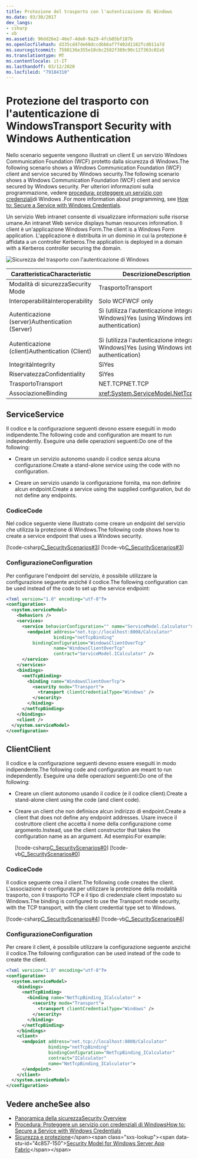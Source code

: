 ```yaml
---
title: Protezione del trasporto con l'autenticazione di Windows
ms.date: 03/30/2017
dev_langs:
- csharp
- vb
ms.assetid: 96dd26e2-46e7-4de0-9a29-4fcb05bf187b
ms.openlocfilehash: d335cd47de68dccdbb6af7f402d1182fcd811a7d
ms.sourcegitcommit: 7588136e355e10cbc2582f389c90c127363c02a5
ms.translationtype: MT
ms.contentlocale: it-IT
ms.lasthandoff: 03/12/2020
ms.locfileid: "79184310"
---
```

# <a name="transport-security-with-windows-authentication"></a><span data-ttu-id="4c857-102">Protezione del trasporto con l'autenticazione di Windows</span><span class="sxs-lookup"><span data-stu-id="4c857-102">Transport Security with Windows Authentication</span></span>
<span data-ttu-id="4c857-103">Nello scenario seguente vengono illustrati un client E un servizio Windows Communication Foundation (WCF) protetto dalla sicurezza di Windows.The following scenario shows a Windows Communication Foundation (WCF) client and service secured by Windows security.</span><span class="sxs-lookup"><span data-stu-id="4c857-103">The following scenario shows a Windows Communication Foundation (WCF) client and service secured by Windows security.</span></span> <span data-ttu-id="4c857-104">Per ulteriori informazioni sulla programmazione, vedere [procedura: proteggere un servizio con credenziali](../../../../docs/framework/wcf/how-to-secure-a-service-with-windows-credentials.md)di Windows .</span><span class="sxs-lookup"><span data-stu-id="4c857-104">For more information about programming, see [How to: Secure a Service with Windows Credentials](../../../../docs/framework/wcf/how-to-secure-a-service-with-windows-credentials.md).</span></span>  
  
 <span data-ttu-id="4c857-105">Un servizio Web intranet consente di visualizzare informazioni sulle risorse umane.</span><span class="sxs-lookup"><span data-stu-id="4c857-105">An intranet Web service displays human resources information.</span></span> <span data-ttu-id="4c857-106">Il client è un'applicazione Windows Form.</span><span class="sxs-lookup"><span data-stu-id="4c857-106">The client is a Windows Form application.</span></span> <span data-ttu-id="4c857-107">L'applicazione è distribuita in un dominio in cui la protezione è affidata a un controller Kerberos.</span><span class="sxs-lookup"><span data-stu-id="4c857-107">The application is deployed in a domain with a Kerberos controller securing the domain.</span></span>  
  
 ![Sicurezza del trasporto con l'autenticazione di Windows](./media/transport-security-with-windows-authentication/secured-windows-authentication.gif)  
  
|<span data-ttu-id="4c857-109">Caratteristica</span><span class="sxs-lookup"><span data-stu-id="4c857-109">Characteristic</span></span>|<span data-ttu-id="4c857-110">Descrizione</span><span class="sxs-lookup"><span data-stu-id="4c857-110">Description</span></span>|  
|--------------------|-----------------|  
|<span data-ttu-id="4c857-111">Modalità di sicurezza</span><span class="sxs-lookup"><span data-stu-id="4c857-111">Security Mode</span></span>|<span data-ttu-id="4c857-112">Trasporto</span><span class="sxs-lookup"><span data-stu-id="4c857-112">Transport</span></span>|  
|<span data-ttu-id="4c857-113">Interoperabilità</span><span class="sxs-lookup"><span data-stu-id="4c857-113">Interoperability</span></span>|<span data-ttu-id="4c857-114">Solo WCF</span><span class="sxs-lookup"><span data-stu-id="4c857-114">WCF only</span></span>|  
|<span data-ttu-id="4c857-115">Autenticazione (server)</span><span class="sxs-lookup"><span data-stu-id="4c857-115">Authentication (Server)</span></span><br /><br /> <span data-ttu-id="4c857-116">Autenticazione (client)</span><span class="sxs-lookup"><span data-stu-id="4c857-116">Authentication (Client)</span></span>|<span data-ttu-id="4c857-117">Sì (utilizza l'autenticazione integrata di Windows)</span><span class="sxs-lookup"><span data-stu-id="4c857-117">Yes (using Windows integrated authentication)</span></span><br /><br /> <span data-ttu-id="4c857-118">Sì (utilizza l'autenticazione integrata di Windows)</span><span class="sxs-lookup"><span data-stu-id="4c857-118">Yes (using Windows integrated authentication)</span></span>|  
|<span data-ttu-id="4c857-119">Integrità</span><span class="sxs-lookup"><span data-stu-id="4c857-119">Integrity</span></span>|<span data-ttu-id="4c857-120">Sì</span><span class="sxs-lookup"><span data-stu-id="4c857-120">Yes</span></span>|  
|<span data-ttu-id="4c857-121">Riservatezza</span><span class="sxs-lookup"><span data-stu-id="4c857-121">Confidentiality</span></span>|<span data-ttu-id="4c857-122">Sì</span><span class="sxs-lookup"><span data-stu-id="4c857-122">Yes</span></span>|  
|<span data-ttu-id="4c857-123">Trasporto</span><span class="sxs-lookup"><span data-stu-id="4c857-123">Transport</span></span>|<span data-ttu-id="4c857-124">NET.TCP</span><span class="sxs-lookup"><span data-stu-id="4c857-124">NET.TCP</span></span>|  
|<span data-ttu-id="4c857-125">Associazione</span><span class="sxs-lookup"><span data-stu-id="4c857-125">Binding</span></span>|<xref:System.ServiceModel.NetTcpBinding>|  
  
## <a name="service"></a><span data-ttu-id="4c857-126">Service</span><span class="sxs-lookup"><span data-stu-id="4c857-126">Service</span></span>  
 <span data-ttu-id="4c857-127">Il codice e la configurazione seguenti devono essere eseguiti in modo indipendente.</span><span class="sxs-lookup"><span data-stu-id="4c857-127">The following code and configuration are meant to run independently.</span></span> <span data-ttu-id="4c857-128">Eseguire una delle operazioni seguenti:</span><span class="sxs-lookup"><span data-stu-id="4c857-128">Do one of the following:</span></span>  
  
- <span data-ttu-id="4c857-129">Creare un servizio autonomo usando il codice senza alcuna configurazione.</span><span class="sxs-lookup"><span data-stu-id="4c857-129">Create a stand-alone service using the code with no configuration.</span></span>  
  
- <span data-ttu-id="4c857-130">Creare un servizio usando la configurazione fornita, ma non definire alcun endpoint.</span><span class="sxs-lookup"><span data-stu-id="4c857-130">Create a service using the supplied configuration, but do not define any endpoints.</span></span>  
  
### <a name="code"></a><span data-ttu-id="4c857-131">Codice</span><span class="sxs-lookup"><span data-stu-id="4c857-131">Code</span></span>  
 <span data-ttu-id="4c857-132">Nel codice seguente viene illustrato come creare un endpoint del servizio che utilizza la protezione di Windows.</span><span class="sxs-lookup"><span data-stu-id="4c857-132">The following code shows how to create a service endpoint that uses a Windows security.</span></span>  
  
 [!code-csharp[C_SecurityScenarios#3](../../../../samples/snippets/csharp/VS_Snippets_CFX/c_securityscenarios/cs/source.cs#3)]
 [!code-vb[C_SecurityScenarios#3](../../../../samples/snippets/visualbasic/VS_Snippets_CFX/c_securityscenarios/vb/source.vb#3)]  
  
### <a name="configuration"></a><span data-ttu-id="4c857-133">Configurazione</span><span class="sxs-lookup"><span data-stu-id="4c857-133">Configuration</span></span>  
 <span data-ttu-id="4c857-134">Per configurare l'endpoint del servizio, è possibile utilizzare la configurazione seguente anziché il codice.</span><span class="sxs-lookup"><span data-stu-id="4c857-134">The following configuration can be used instead of the code to set up the service endpoint:</span></span>  
  
```xml  
<?xml version="1.0" encoding="utf-8"?>  
<configuration>  
  <system.serviceModel>  
    <behaviors />  
    <services>  
      <service behaviorConfiguration="" name="ServiceModel.Calculator">  
        <endpoint address="net.tcp://localhost:8008/Calculator"
                  binding="netTcpBinding"  
          bindingConfiguration="WindowsClientOverTcp"
                  name="WindowsClientOverTcp"  
                  contract="ServiceModel.ICalculator" />  
      </service>  
    </services>  
    <bindings>  
      <netTcpBinding>  
        <binding name="WindowsClientOverTcp">  
          <security mode="Transport">  
            <transport clientCredentialType="Windows" />  
          </security>  
        </binding>  
      </netTcpBinding>  
    </bindings>  
    <client />  
  </system.serviceModel>  
</configuration>  
```  
  
## <a name="client"></a><span data-ttu-id="4c857-135">Client</span><span class="sxs-lookup"><span data-stu-id="4c857-135">Client</span></span>  
 <span data-ttu-id="4c857-136">Il codice e la configurazione seguenti devono essere eseguiti in modo indipendente.</span><span class="sxs-lookup"><span data-stu-id="4c857-136">The following code and configuration are meant to run independently.</span></span> <span data-ttu-id="4c857-137">Eseguire una delle operazioni seguenti:</span><span class="sxs-lookup"><span data-stu-id="4c857-137">Do one of the following:</span></span>  
  
- <span data-ttu-id="4c857-138">Creare un client autonomo usando il codice (e il codice client).</span><span class="sxs-lookup"><span data-stu-id="4c857-138">Create a stand-alone client using the code (and client code).</span></span>  
  
- <span data-ttu-id="4c857-139">Creare un client che non definisce alcun indirizzo di endpoint.</span><span class="sxs-lookup"><span data-stu-id="4c857-139">Create a client that does not define any endpoint addresses.</span></span> <span data-ttu-id="4c857-140">Usare invece il costruttore client che accetta il nome della configurazione come argomento.</span><span class="sxs-lookup"><span data-stu-id="4c857-140">Instead, use the client constructor that takes the configuration name as an argument.</span></span> <span data-ttu-id="4c857-141">Ad esempio:</span><span class="sxs-lookup"><span data-stu-id="4c857-141">For example:</span></span>  
  
     [!code-csharp[C_SecurityScenarios#0](../../../../samples/snippets/csharp/VS_Snippets_CFX/c_securityscenarios/cs/source.cs#0)]
     [!code-vb[C_SecurityScenarios#0](../../../../samples/snippets/visualbasic/VS_Snippets_CFX/c_securityscenarios/vb/source.vb#0)]  
  
### <a name="code"></a><span data-ttu-id="4c857-142">Codice</span><span class="sxs-lookup"><span data-stu-id="4c857-142">Code</span></span>  
 <span data-ttu-id="4c857-143">Il codice seguente crea il client.</span><span class="sxs-lookup"><span data-stu-id="4c857-143">The following code creates the client.</span></span> <span data-ttu-id="4c857-144">L'associazione è configurata per utilizzare la protezione della modalità trasporto, con il trasporto TCP e il tipo di credenziale client impostato su Windows.</span><span class="sxs-lookup"><span data-stu-id="4c857-144">The binding is configured to use the Transport mode security, with the TCP transport, with the client credential type set to Windows.</span></span>  
  
 [!code-csharp[C_SecurityScenarios#4](../../../../samples/snippets/csharp/VS_Snippets_CFX/c_securityscenarios/cs/source.cs#4)]
 [!code-vb[C_SecurityScenarios#4](../../../../samples/snippets/visualbasic/VS_Snippets_CFX/c_securityscenarios/vb/source.vb#4)]  
  
### <a name="configuration"></a><span data-ttu-id="4c857-145">Configurazione</span><span class="sxs-lookup"><span data-stu-id="4c857-145">Configuration</span></span>  
 <span data-ttu-id="4c857-146">Per creare il client, è possibile utilizzare la configurazione seguente anziché il codice.</span><span class="sxs-lookup"><span data-stu-id="4c857-146">The following configuration can be used instead of the code to create the client.</span></span>  
  
```xml  
<?xml version="1.0" encoding="utf-8"?>  
<configuration>  
  <system.serviceModel>  
    <bindings>  
      <netTcpBinding>  
        <binding name="NetTcpBinding_ICalculator" >  
          <security mode="Transport">  
            <transport clientCredentialType="Windows" />  
          </security>  
        </binding>  
      </netTcpBinding>  
    </bindings>  
    <client>  
      <endpoint address="net.tcp://localhost:8008/Calculator"
                binding="netTcpBinding"
                bindingConfiguration="NetTcpBinding_ICalculator"
                contract="ICalculator"  
                name="NetTcpBinding_ICalculator">  
      </endpoint>  
    </client>  
  </system.serviceModel>  
</configuration>  
```  
  
## <a name="see-also"></a><span data-ttu-id="4c857-147">Vedere anche</span><span class="sxs-lookup"><span data-stu-id="4c857-147">See also</span></span>

- [<span data-ttu-id="4c857-148">Panoramica della sicurezza</span><span class="sxs-lookup"><span data-stu-id="4c857-148">Security Overview</span></span>](../../../../docs/framework/wcf/feature-details/security-overview.md)
- [<span data-ttu-id="4c857-149">Procedura: Proteggere un servizio con credenziali di Windows</span><span class="sxs-lookup"><span data-stu-id="4c857-149">How to: Secure a Service with Windows Credentials</span></span>](../../../../docs/framework/wcf/how-to-secure-a-service-with-windows-credentials.md)
- <span data-ttu-id="4c857-150">[Sicurezza e protezione](https://docs.microsoft.com/previous-versions/appfabric/ee677202(v=azure.10))</span><span class="sxs-lookup"><span data-stu-id="4c857-150">[Security Model for Windows Server App Fabric](https://docs.microsoft.com/previous-versions/appfabric/ee677202(v=azure.10))</span></span>
